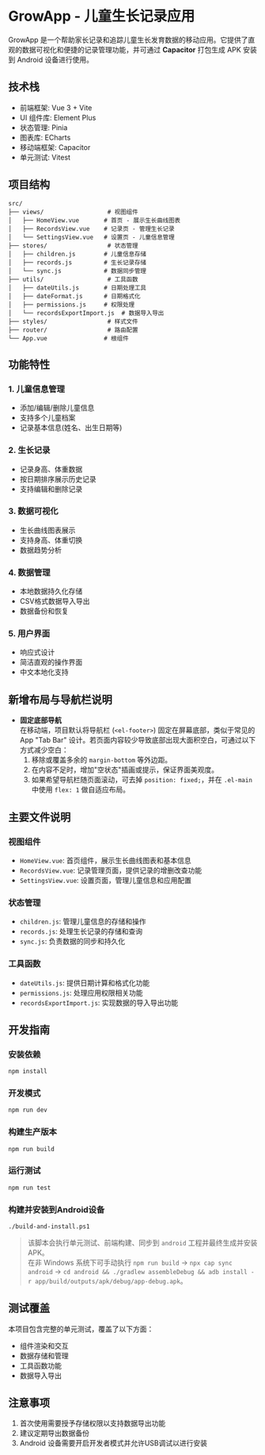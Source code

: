 # GrowApp - 儿童生长记录应用

GrowApp 是一个帮助家长记录和追踪儿童生长发育数据的移动应用。它提供了直观的数据可视化和便捷的记录管理功能，并可通过 **Capacitor** 打包生成 APK 安装到 Android 设备进行使用。

## 技术栈

- 前端框架: Vue 3 + Vite
- UI 组件库: Element Plus
- 状态管理: Pinia
- 图表库: ECharts
- 移动端框架: Capacitor
- 单元测试: Vitest

## 项目结构

```
src/
├── views/                  # 视图组件
│   ├── HomeView.vue       # 首页 - 展示生长曲线图表
│   ├── RecordsView.vue    # 记录页 - 管理生长记录
│   └── SettingsView.vue   # 设置页 - 儿童信息管理
├── stores/                 # 状态管理
│   ├── children.js        # 儿童信息存储
│   ├── records.js         # 生长记录存储
│   └── sync.js            # 数据同步管理
├── utils/                  # 工具函数
│   ├── dateUtils.js       # 日期处理工具
│   ├── dateFormat.js      # 日期格式化
│   ├── permissions.js     # 权限处理
│   └── recordsExportImport.js  # 数据导入导出
├── styles/                 # 样式文件
├── router/                 # 路由配置
└── App.vue                # 根组件
```

## 功能特性

### 1. 儿童信息管理
- 添加/编辑/删除儿童信息
- 支持多个儿童档案
- 记录基本信息(姓名、出生日期等)

### 2. 生长记录
- 记录身高、体重数据
- 按日期排序展示历史记录
- 支持编辑和删除记录

### 3. 数据可视化
- 生长曲线图表展示
- 支持身高、体重切换
- 数据趋势分析

### 4. 数据管理
- 本地数据持久化存储
- CSV格式数据导入导出
- 数据备份和恢复

### 5. 用户界面
- 响应式设计
- 简洁直观的操作界面
- 中文本地化支持

## 新增布局与导航栏说明

- **固定底部导航**  
  在移动端，项目默认将导航栏 (`<el-footer>`) 固定在屏幕底部，类似于常见的 App "Tab Bar" 设计。若页面内容较少导致底部出现大面积空白，可通过以下方式减少空白：  
  1. 移除或覆盖多余的 `margin-bottom` 等外边距。  
  2. 在内容不足时，增加"空状态"插画或提示，保证界面美观度。  
  3. 如果希望导航栏随页面滚动，可去掉 `position: fixed;`，并在 `.el-main` 中使用 `flex: 1` 做自适应布局。

## 主要文件说明

### 视图组件
- `HomeView.vue`: 首页组件，展示生长曲线图表和基本信息
- `RecordsView.vue`: 记录管理页面，提供记录的增删改查功能
- `SettingsView.vue`: 设置页面，管理儿童信息和应用配置

### 状态管理
- `children.js`: 管理儿童信息的存储和操作
- `records.js`: 处理生长记录的存储和查询
- `sync.js`: 负责数据的同步和持久化

### 工具函数
- `dateUtils.js`: 提供日期计算和格式化功能
- `permissions.js`: 处理应用权限相关功能
- `recordsExportImport.js`: 实现数据的导入导出功能

## 开发指南

### 安装依赖
```bash
npm install
```

### 开发模式
```bash
npm run dev
```

### 构建生产版本
```bash
npm run build
```

### 运行测试
```bash
npm run test
```

### 构建并安装到Android设备
```bash
./build-and-install.ps1
```
> 该脚本会执行单元测试、前端构建、同步到 `android` 工程并最终生成并安装 APK。  
> 在非 Windows 系统下可手动执行 `npm run build` → `npx cap sync android` → `cd android && ./gradlew assembleDebug && adb install -r app/build/outputs/apk/debug/app-debug.apk`。

## 测试覆盖

本项目包含完整的单元测试，覆盖了以下方面：
- 组件渲染和交互
- 数据存储和管理
- 工具函数功能
- 数据导入导出

## 注意事项

1. 首次使用需要授予存储权限以支持数据导出功能
2. 建议定期导出数据备份
3. Android 设备需要开启开发者模式并允许USB调试以进行安装
